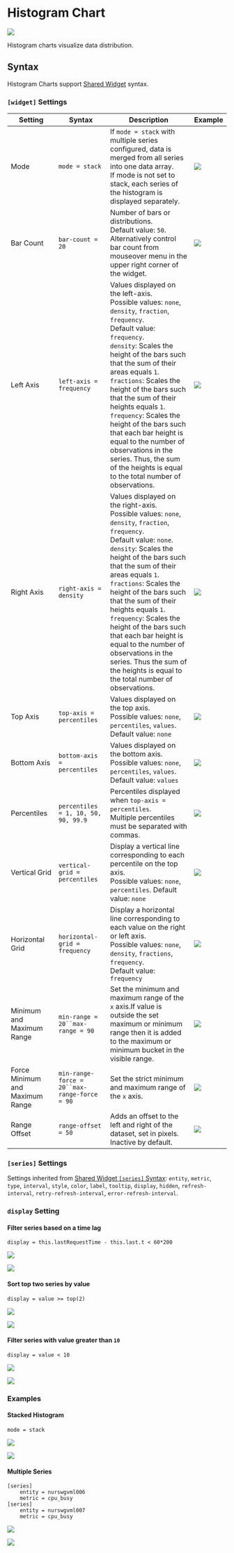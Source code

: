 # Histogram Chart

![](./images/stack_histogram.png)

Histogram charts visualize data distribution.

## Syntax

Histogram Charts support [Shared Widget](../shared/README.md) syntax.

### `[widget]` Settings

|Setting |Syntax |Description |Example |
|--- |--- |--- |--- |
|Mode|`mode = stack`|If `mode = stack` with multiple series configured, data is merged from all series into one data array.<br>If mode is not set to stack, each series of the histogram is displayed separately.|[![](./images/button.png)](https://apps.axibase.com/chartlab/7f906511)|
|Bar Count|`bar-count = 20`|Number of bars or distributions.<br>Default value: `50`.<br>Alternatively control bar count from mouseover menu in the upper right corner of the widget.|[![](./images/button.png)](https://apps.axibase.com/chartlab/7f906511/2/)|
|Left Axis|`left-axis = frequency`|Values displayed on the left-axis.<br>Possible values: `none`, `density`, `fraction`, `frequency`.<br>Default value: `frequency`.<br>`density`: Scales the height of the bars such that the sum of their areas equals `1`.<br>`fractions`: Scales the height of the bars such that the sum of their heights equals `1`.<br>`frequency`: Scales the height of the bars such that each bar height is equal to the number of observations in the series. Thus, the sum of the heights is equal to the total number of observations.|[![](./images/button.png)](https://apps.axibase.com/chartlab/7f906511/3/)|
|Right Axis|`right-axis = density`|Values displayed on the right-axis.<br>Possible values: `none`, `density`, `fraction`, `frequency`.<br>Default value: `none`.<br>`density`: Scales the height of the bars such that the sum of their areas equals `1`.<br>`fractions`: Scales the height of the bars such that the sum of their heights equals `1`.<br>`frequency`: Scales the height of the bars such that each bar height is equal to the number of observations in the series. Thus the sum of the heights is equal to the total number of observations.|[![](./images/button.png)](https://apps.axibase.com/chartlab/7f906511/4/)|
|Top Axis|`top-axis = percentiles`|Values displayed on the top axis.<br>Possible values: `none`, `percentiles`, `values`.<br>Default value: `none`|[![](./images/button.png)](https://apps.axibase.com/chartlab/7f906511/14/)|
|Bottom Axis|`bottom-axis = percentiles`|Values displayed on the bottom axis.<br>Possible values: `none`, `percentiles`, `values`. Default value: `values`|[![](./images/button.png)](https://apps.axibase.com/chartlab/7f906511/15/)|
|Percentiles|`percentiles = 1, 10, 50, 90, 99.9`|Percentiles displayed when `top-axis = percentiles`.<br>Multiple percentiles must be separated with commas.|[![](./images/button.png)](https://apps.axibase.com/chartlab/7f906511/7/)|
|Vertical Grid|`vertical-grid = percentiles`|Display a vertical line corresponding to each percentile on the top axis.<br>Possible values: `none`, `percentiles`. Default value: `none`|[![](./images/button.png)](https://apps.axibase.com/chartlab/7f906511/8/)|
|Horizontal Grid|`horizontal-grid = frequency`|Display a horizontal line corresponding to each value on the right or left axis.<br>Possible values: `none`, `density`, `fractions`, `frequency`.<br>Default value: `frequency`|[![](./images/button.png)](https://apps.axibase.com/chartlab/7f906511/9/)|
|Minimum and Maximum Range|`min-range = 20``max-range = 90`|Set the minimum and maximum range of the `x` axis.If value is outside the set maximum or minimum range then it is added to the maximum or minimum bucket in the visible range.|[![](./images/button.png)](https://apps.axibase.com/chartlab/7f906511/10/)|
|Force Minimum and Maximum Range|`min-range-force = 20``max-range-force = 90`|Set the strict minimum and maximum range of the `x` axis.|[![](./images/button.png)](https://apps.axibase.com/chartlab/7f906511/11/)|
|Range Offset|`range-offset = 50`|Adds an offset to the left and right of the dataset, set in pixels.<br>Inactive by default. |[![](./images/button.png)](https://apps.axibase.com/chartlab/394e80a5)|

### `[series]` Settings

Settings inherited from [Shared Widget `[series]` Syntax](../shared/README.md): `entity`, `metric`, `type`, `interval`, `style`, `color`, `label`, `tooltip`, `display`, `hidden`, `refresh-interval`, `retry-refresh-interval`, `error-refresh-interval`.

### `display` Setting

#### Filter series based on a time lag

```ls
display = this.lastRequestTime - this.last.t < 60*200
```

![](./images/time-lag.png)

[![](./images/button.png)](https://apps.axibase.com/chartlab/650b1692/1)

#### Sort top two series by value

```ls
display = value >= top(2)
```

![](./images/top-two.png)

[![](./images/button.png)](https://apps.axibase.com/chartlab/650b1692/2)

#### Filter series with value greater than `10`

```ls
display = value < 10
```

![](./images/greater-than-ten.png)

[![](./images/button.png)](https://apps.axibase.com/chartlab/650b1692/3)

### Examples

#### Stacked Histogram

```ls
mode = stack
```

![](./images/stack_histogram.png)

[![](./images/button.png)](https://apps.axibase.com/chartlab/71546547/2/)

#### Multiple Series

```ls
[series]
    entity = nurswgvml006
    metric = cpu_busy
[series]
    entity = nurswgvml007
    metric = cpu_busy
```

![](./images/histogram.png)

[![](./images/button.png)](https://apps.axibase.com/chartlab/71546547/3/)